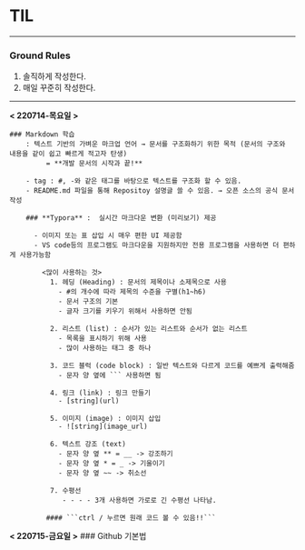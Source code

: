 # TIL

---
### Ground Rules

1. 솔직하게 작성한다.
2. 매일 꾸준히 작성한다.
  
---
**< 220714-목요일 >**

    ### Markdown 학습
        : 텍스트 기반의 가벼운 마크업 언어 → 문서를 구조화하기 위한 목적 (문서의 구조와 내용을 같이 쉽고 빠르게 적고자 탄생) 
             = **개발 문서의 시작과 끝!**

        - tag : #, -와 같은 태그를 바탕으로 텍스트를 구조화 할 수 있음.
        - README.md 파일을 통해 Repositoy 설명글 쓸 수 있음. → 오픈 소스의 공식 문서 작성

        ### **Typora** :  실시간 마크다운 변환 (미리보기) 제공

          - 이미지 또는 표 삽입 시 매우 편한 UI 제공함
          - VS code등의 프로그램도 마크다운을 지원하지만 전용 프로그램을 사용하면 더 편하게 사용가능함
    
            <많이 사용하는 것>
              1. 헤딩 (Heading) : 문서의 제목이나 소제목으로 사용
                - #의 개수에 따라 제목의 수준을 구별(h1~h6)
                - 문서 구조의 기본
                - 글자 크기를 키우기 위해서 사용하면 안됨
    
              2. 리스트 (list) : 순서가 있는 리스트와 순서가 없는 리스트
                - 목록을 표시하기 위해 사용
                - 많이 사용하는 태그 중 하나
    
              3. 코드 블럭 (code block) : 일반 텍스트와 다르게 코드를 예쁘게 출력해줌
                - 문자 양 옆에 ``` 사용하면 됨

              4. 링크 (link) : 링크 만들기
                - [string](url)

              5. 이미지 (image) : 이미지 삽입
                - ![string](image_url)

              6. 텍스트 강조 (text)
                - 문자 양 옆 ** = __ -> 강조하기
                - 문자 양 옆 * = _ -> 기울이기
                - 문자 양 옆 ~~ -> 취소선

              7. 수평선
                 - - - - 3개 사용하면 가로로 긴 수평선 나타남.

             #### ```ctrl / 누르면 원래 코드 볼 수 있음!!```


**< 220715-금요일 >**
    ### Github 기본법
    